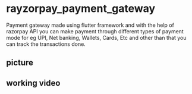 # rayzorpay_payment_gateway

Payment gateway made using flutter framework and with the help of razorpay API you can make payment through different types of payment mode for eg UPI, Net banking, Wallets, Cards, Etc and other than that you can track the transactions done.

## picture

## working video

